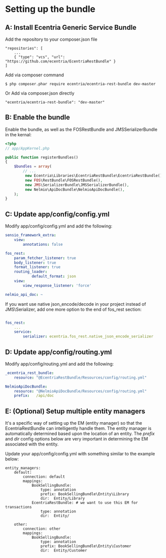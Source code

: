 Setting up the bundle
=====================

A: Install Ecentria Generic Service Bundle
------------------------------------------

Add the repository to your composer.json file 

    "repositories": [
        ...
        { "type": "vcs", "url": "https://github.com/ecentria/EcentriaRestBundle" }
    ]

Add via composer command

    $ php composer.phar require ecentria/ecentria-rest-bundle dev-master

Or Add via composer.json directly

    "ecentria/ecentria-rest-bundle": "dev-master"

B: Enable the bundle
--------------------

Enable the bundle, as well as the FOSRestBundle and JMSSerializerBundle in the kernal:

``` php
<?php
// app/AppKernel.php

public function registerBundles()
{
    $bundles = array(
        // ...
         new Ecentria\Libraries\EcentriaRestBundle\EcentriaRestBundle(),
         new FOS\RestBundle\FOSRestBundle(),
         new JMS\SerializerBundle\JMSSerializerBundle(),
         new Nelmio\ApiDocBundle\NelmioApiDocBundle(),
    );
}
```

C: Update app/config/config.yml
-------------------------------

Modify app/config/config.yml and add the following:

``` yaml
sensio_framework_extra:
    view:
        annotations: false

fos_rest:
    param_fetcher_listener: true
    body_listener: true
    format_listener: true
    routing_loader:
            default_format: json
    view:
        view_response_listener: 'force'

nelmio_api_doc: ~
```

If you want use native json_encode/decode in your project instead of JMS\Serializer, add one more option
to the end of fos_rest section:

``` yaml

fos_rest:
    ...
    service:
        serializer: ecentria.fos_rest.native_json_encode_serializer

```

D: Update app/config/routing.yml
--------------------------------

Modify app/config/routing.yml and add the following:

``` yaml
_ecentria_rest_bundle:
    resource: "@EcentriaRestBundle/Resources/config/routing.yml"

NelmioApiDocBundle:
    resource: "@NelmioApiDocBundle/Resources/config/routing.yml"
    prefix:   /api/doc
```

E: (Optional) Setup multiple entity managers
--------------------------------

It's a specific way of setting up the EM (entity manager) so that the EcentriaRestBundle can intelligently handle them. The entity manager is automatically determined based upon the location of an entity. The *prefix* and *dir* config options below are very important in determining the EM associated with the entity.

Update your app/config/config.yml with something similar to the example below:


```
entity_managers:
    default:
        connection: default
        mappings:
            BookSellingBundle:
                type: annotation
                prefix: BookSellingBundle\Entity\Library
                dir:  Entity/Library
            EcentriaRestBundle: # we want to use this EM for transactions
                type: annotation
                dir:  Entity/

    other:
        connection: other
        mappings:
            BookSellingBundle:
                type: annotation
                prefix: BookSellingBundle\Entity\Customer
                dir:  Entity/Customer
```
